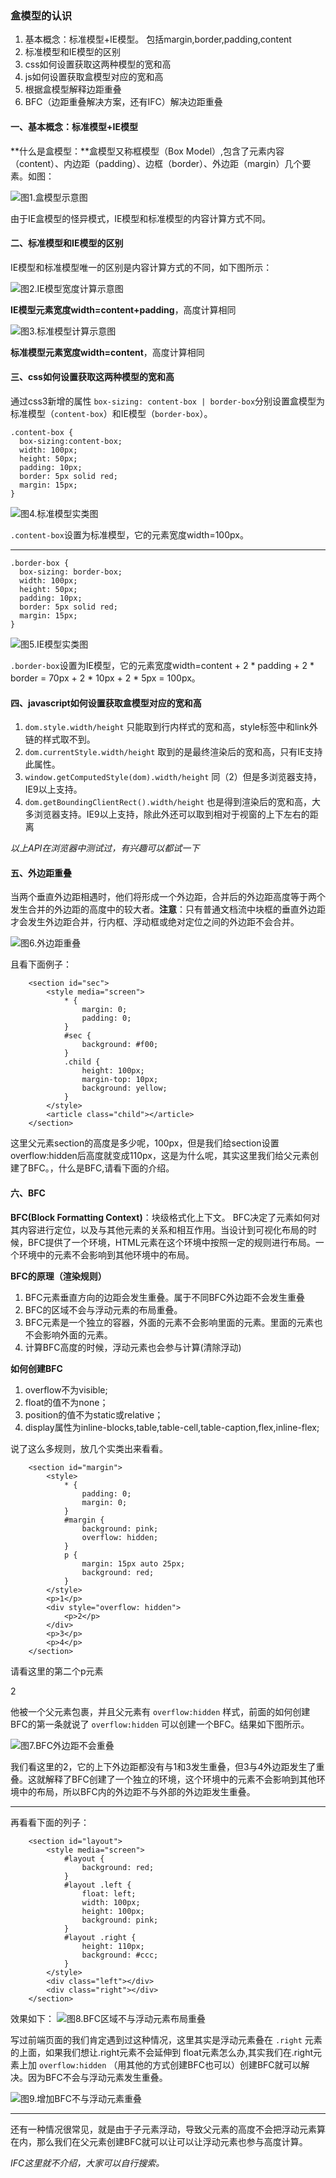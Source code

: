 ### 盒模型的认识
1. 基本概念：标准模型+IE模型。 包括margin,border,padding,content
2. 标准模型和IE模型的区别
3. css如何设置获取这两种模型的宽和高
4. js如何设置获取盒模型对应的宽和高
5.  根据盒模型解释边距重叠
6. BFC（边距重叠解决方案，还有IFC）解决边距重叠


#### 一、基本概念：标准模型+IE模型
**什么是盒模型：**盒模型又称框模型（Box Model）,包含了元素内容（content）、内边距（padding）、边框（border）、外边距（margin）几个要素。如图：

![图1.盒模型示意图](http://upload-images.jianshu.io/upload_images/79178-12f8c9590705a099.png?imageMogr2/auto-orient/strip%7CimageView2/2/w/1240)

由于IE盒模型的怪异模式，IE模型和标准模型的内容计算方式不同。

#### 二、标准模型和IE模型的区别
IE模型和标准模型唯一的区别是内容计算方式的不同，如下图所示：

![图2.IE模型宽度计算示意图](http://upload-images.jianshu.io/upload_images/79178-abc86e6cf1e065e4.png?imageMogr2/auto-orient/strip%7CimageView2/2/w/1240)

**IE模型元素宽度width=content+padding**，高度计算相同

![图3.标准模型计算示意图](http://upload-images.jianshu.io/upload_images/79178-3b1a13f5c8b993ef.png?imageMogr2/auto-orient/strip%7CimageView2/2/w/1240)

**标准模型元素宽度width=content**，高度计算相同

#### 三、css如何设置获取这两种模型的宽和高
通过css3新增的属性 `box-sizing: content-box | border-box`分别设置盒模型为标准模型（`content-box`）和IE模型（`border-box`）。
```
.content-box {
  box-sizing:content-box;
  width: 100px;
  height: 50px;
  padding: 10px;
  border: 5px solid red;
  margin: 15px;
}
```
![图4.标准模型实类图](http://upload-images.jianshu.io/upload_images/79178-f0a78b1c458cf16e.png?imageMogr2/auto-orient/strip%7CimageView2/2/w/1240)

`.content-box`设置为标准模型，它的元素宽度width=100px。

***
```
.border-box {
  box-sizing: border-box;
  width: 100px;
  height: 50px;
  padding: 10px;
  border: 5px solid red;
  margin: 15px;
}
```
![图5.IE模型实类图](http://upload-images.jianshu.io/upload_images/79178-15ee23e259ba96a1.png?imageMogr2/auto-orient/strip%7CimageView2/2/w/1240)

`.border-box`设置为IE模型，它的元素宽度width=content + 2 * padding + 2 * border = 70px + 2 * 10px + 2 * 5px = 100px。

#### 四、javascript如何设置获取盒模型对应的宽和高
1. `dom.style.width/height` 只能取到行内样式的宽和高，style标签中和link外链的样式取不到。
2. `dom.currentStyle.width/height` 取到的是最终渲染后的宽和高，只有IE支持此属性。
3. `window.getComputedStyle(dom).width/height`  同（2）但是多浏览器支持，IE9以上支持。
4. `dom.getBoundingClientRect().width/height` 也是得到渲染后的宽和高，大多浏览器支持。IE9以上支持，除此外还可以取到相对于视窗的上下左右的距离

*以上API在浏览器中测试过，有兴趣可以都试一下*

#### 五、外边距重叠
当两个垂直外边距相遇时，他们将形成一个外边距，合并后的外边距高度等于两个发生合并的外边距的高度中的较大者。**注意**：只有普通文档流中块框的垂直外边距才会发生外边距合并，行内框、浮动框或绝对定位之间的外边距不会合并。

![图6.外边距重叠](http://upload-images.jianshu.io/upload_images/79178-7f94accd5a09b830.png?imageMogr2/auto-orient/strip%7CimageView2/2/w/1240)

且看下面例子：
```
    <section id="sec">
        <style media="screen">
            * {
                margin: 0;
                padding: 0;
            }
            #sec {
                background: #f00;
            }
            .child {
                height: 100px;
                margin-top: 10px;
                background: yellow;
            }
        </style>
        <article class="child"></article>
    </section>
```
这里父元素section的高度是多少呢，100px，但是我们给section设置overflow:hidden后高度就变成110px，这是为什么呢，其实这里我们给父元素创建了BFC。，什么是BFC,请看下面的介绍。

#### 六、BFC
**BFC(Block Formatting Context)**：块级格式化上下文。
BFC决定了元素如何对其内容进行定位，以及与其他元素的关系和相互作用。当设计到可视化布局的时候，BFC提供了一个环境，HTML元素在这个环境中按照一定的规则进行布局。一个环境中的元素不会影响到其他环境中的布局。

**BFC的原理（渲染规则）**
1. BFC元素垂直方向的边距会发生重叠。属于不同BFC外边距不会发生重叠
2. BFC的区域不会与浮动元素的布局重叠。
3. BFC元素是一个独立的容器，外面的元素不会影响里面的元素。里面的元素也不会影响外面的元素。
4. 计算BFC高度的时候，浮动元素也会参与计算(清除浮动)

**如何创建BFC**
1. overflow不为visible;
2. float的值不为none；
3. position的值不为static或relative；
4. display属性为inline-blocks,table,table-cell,table-caption,flex,inline-flex;

说了这么多规则，放几个实类出来看看。
```
    <section id="margin">
        <style>
            * {
                padding: 0;
                margin: 0;
            }
            #margin {
                background: pink;
                overflow: hidden;
            }
            p {
                margin: 15px auto 25px;
                background: red;
            }
        </style>
        <p>1</p>
        <div style="overflow: hidden">
            <p>2</p>
        </div>
        <p>3</p>
        <p>4</p>
    </section>
```
请看这里的第二个p元素<p>2</p>他被一个父元素包裹，并且父元素有 `overflow:hidden` 样式，前面的如何创建BFC的第一条就说了 `overflow:hidden` 可以创建一个BFC。结果如下图所示。

![图7.BFC外边距不会重叠](http://upload-images.jianshu.io/upload_images/79178-f90cd59191f3cc96.png?imageMogr2/auto-orient/strip%7CimageView2/2/w/1240)

我们看这里的2，它的上下外边距都没有与1和3发生重叠，但3与4外边距发生了重叠。这就解释了BFC创建了一个独立的环境，这个环境中的元素不会影响到其他环境中的布局，所以BFC内的外边距不与外部的外边距发生重叠。

***
再看看下面的列子：
```
    <section id="layout">
        <style media="screen">
            #layout {
                background: red;
            }
            #layout .left {
                float: left;
                width: 100px;
                height: 100px;
                background: pink;
            }
            #layout .right {
                height: 110px;
                background: #ccc;
            }
        </style>
        <div class="left"></div>
        <div class="right"></div>
    </section>
```
效果如下：
![图8.BFC区域不与浮动元素布局重叠](http://upload-images.jianshu.io/upload_images/79178-49fffb573bff36e3.png?imageMogr2/auto-orient/strip%7CimageView2/2/w/1240)

写过前端页面的我们肯定遇到过这种情况，这里其实是浮动元素叠在 `.right` 元素的上面，如果我们想让.right元素不会延伸到 float元素怎么办,其实我们在.right元素上加 `overflow:hidden` （用其他的方式创建BFC也可以）创建BFC就可以解决。因为BFC不会与浮动元素发生重叠。

![图9.增加BFC不与浮动元素重叠](http://upload-images.jianshu.io/upload_images/79178-76b7cc717286a34f.png?imageMogr2/auto-orient/strip%7CimageView2/2/w/1240)

***
还有一种情况很常见，就是由于子元素浮动，导致父元素的高度不会把浮动元素算在内，那么我们在父元素创建BFC就可以让可以让浮动元素也参与高度计算。

*IFC这里就不介绍，大家可以自行搜索。*












